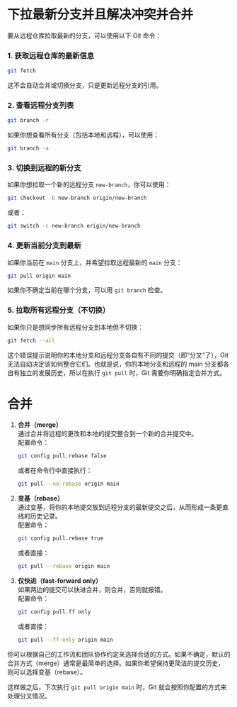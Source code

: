 # 下拉最新分支并且解决冲突并合并

要从远程仓库拉取最新的分支，可以使用以下 Git 命令：

### 1. **获取远程仓库的最新信息**

```bash
git fetch
```

这不会自动合并或切换分支，只是更新远程分支的引用。

### 2. **查看远程分支列表**

```bash
git branch -r
```

如果你想查看所有分支（包括本地和远程），可以使用：

```bash
git branch -a
```

### 3. **切换到远程的新分支**

如果你想拉取一个新的远程分支 `new-branch`，你可以使用：

```bash
git checkout -b new-branch origin/new-branch
```

或者：

```bash
git switch -c new-branch origin/new-branch
```

### 4. **更新当前分支到最新**

如果你当前在 `main` 分支上，并希望拉取远程最新的 `main` 分支：

```bash
git pull origin main
```

如果你不确定当前在哪个分支，可以用 `git branch` 检查。

### 5. **拉取所有远程分支（不切换）**

如果你只是想同步所有远程分支到本地但不切换：

```bash
git fetch --all
```

这个错误提示说明你的本地分支和远程分支各自有不同的提交（即“分叉”了），Git 无法自动决定该如何整合它们。也就是说，你的本地分支和远程的 main 分支都各自有独立的发展历史，所以在执行 `git pull` 时，Git 需要你明确指定合并方式。

# 合并

1. **合并（merge）**  
   通过合并将远程的更改和本地的提交整合到一个新的合并提交中。  
   配置命令：
   ```bash
   git config pull.rebase false
   ```
   或者在命令行中直接执行：
   ```bash
   git pull --no-rebase origin main
   ```
2. **变基（rebase）**  
   通过变基，将你的本地提交放到远程分支的最新提交之后，从而形成一条更直线的历史记录。  
   配置命令：
   ```bash
   git config pull.rebase true
   ```
   或者直接：
   ```bash
   git pull --rebase origin main
   ```
3. **仅快进（fast-forward only）**  
   如果两边的提交可以快进合并，则合并，否则就报错。  
   配置命令：
   ```bash
   git config pull.ff only
   ```
   或者直接：
   ```bash
   git pull --ff-only origin main
   ```

你可以根据自己的工作流和团队协作约定来选择合适的方式。如果不确定，默认的合并方式（merge）通常是最简单的选择。如果你希望保持更简洁的提交历史，则可以选择变基（rebase）。

这样做之后，下次执行 `git pull origin main` 时，Git 就会按照你配置的方式来处理分叉情况。

